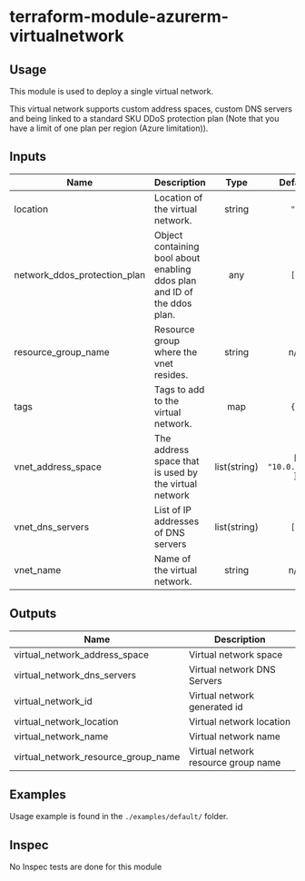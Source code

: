 # terraform-module-azurerm-virtualnetwork

## Usage

This module is used to deploy a single virtual network.

This virtual network supports custom address spaces, custom DNS servers and being linked to a standard SKU DDoS protection plan (Note that you have a limit of one plan per region (Azure limitation)).

<!-- BEGINNING OF PRE-COMMIT-TERRAFORM DOCS HOOK -->
## Inputs

| Name | Description | Type | Default | Required |
|------|-------------|:----:|:-----:|:-----:|
| location | Location of the virtual network. | string | `""` | no |
| network\_ddos\_protection\_plan | Object containing bool about enabling ddos plan and ID of the ddos plan. | any | `[]` | no |
| resource\_group\_name | Resource group where the vnet resides. | string | n/a | yes |
| tags | Tags to add to the virtual network. | map | `{}` | no |
| vnet\_address\_space | The address space that is used by the virtual network | list(string) | `[ "10.0.0.0/8" ]` | no |
| vnet\_dns\_servers | List of IP addresses of DNS servers | list(string) | `[]` | no |
| vnet\_name | Name of the virtual network. | string | n/a | yes |

## Outputs

| Name | Description |
|------|-------------|
| virtual\_network\_address\_space | Virtual network space |
| virtual\_network\_dns\_servers | Virtual network DNS Servers |
| virtual\_network\_id | Virtual network generated id |
| virtual\_network\_location | Virtual network location |
| virtual\_network\_name | Virtual network name |
| virtual\_network\_resource\_group\_name | Virtual network resource group name |

<!-- END OF PRE-COMMIT-TERRAFORM DOCS HOOK -->

## Examples

Usage example is found in the `./examples/default/` folder.

## Inspec

No Inspec tests are done for this module
